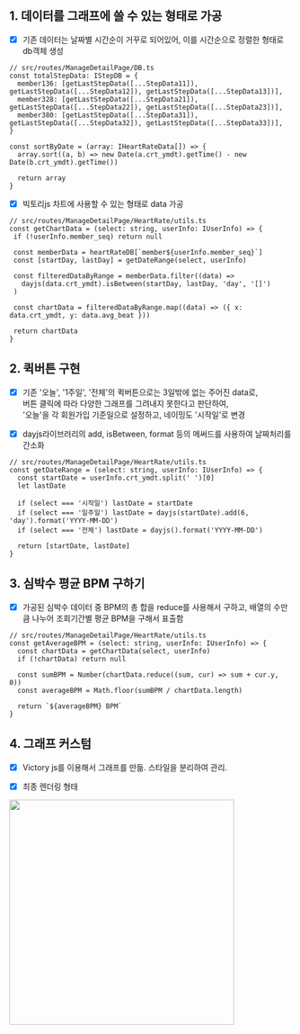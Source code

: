 ## 1. 데이터를 그래프에 쓸 수 있는 형태로 가공
- [x] 기존 데이터는 날짜별 시간순이 거꾸로 되어있어, 이를 시간순으로 정렬한 형태로 db객체 생성

```
// src/routes/ManageDetailPage/DB.ts 
const totalStepData: IStepDB = {
  member136: [getLastStepData([...StepData11]), getLastStepData([...StepData12]), getLastStepData([...StepData13])],
  member328: [getLastStepData([...StepData21]), getLastStepData([...StepData22]), getLastStepData([...StepData23])],
  member380: [getLastStepData([...StepData31]), getLastStepData([...StepData32]), getLastStepData([...StepData33])],
}

const sortByDate = (array: IHeartRateData[]) => {
  array.sort((a, b) => new Date(a.crt_ymdt).getTime() - new Date(b.crt_ymdt).getTime())

  return array
}
```

- [x] 빅토리js 차트에 사용할 수 있는 형태로 data 가공
 
 ```
 // src/routes/ManageDetailPage/HeartRate/utils.ts
 const getChartData = (select: string, userInfo: IUserInfo) => {
  if (!userInfo.member_seq) return null

  const memberData = heartRateDB[`member${userInfo.member_seq}`]
  const [startDay, lastDay] = getDateRange(select, userInfo)

  const filteredDataByRange = memberData.filter((data) =>
    dayjs(data.crt_ymdt).isBetween(startDay, lastDay, 'day', '[]')
  )

  const chartData = filteredDataByRange.map((data) => ({ x: data.crt_ymdt, y: data.avg_beat }))

  return chartData
}
```

## 2. 퀵버튼 구현

- [x] 기존 '오늘', '1주일', '전체'의 퀵버튼으로는 3일밖에 없는 주어진 data로, <br/>
버튼 클릭에 따라 다양한 그래프를 그려내지 못한다고 판단하여, <br/>
'오늘'을 각 회원가입 기준일으로 설정하고, 네이밍도 '시작일'로 변경

- [x] dayjs라이브러리의 add, isBetween, format 등의 메써드를 사용하여 날짜처리를 간소화

```
// src/routes/ManageDetailPage/HeartRate/utils.ts
const getDateRange = (select: string, userInfo: IUserInfo) => {
  const startDate = userInfo.crt_ymdt.split(' ')[0]
  let lastDate

  if (select === '시작일') lastDate = startDate
  if (select === '일주일') lastDate = dayjs(startDate).add(6, 'day').format('YYYY-MM-DD')
  if (select === '전체') lastDate = dayjs().format('YYYY-MM-DD')

  return [startDate, lastDate]
}
```

## 3. 심박수 평균 BPM 구하기

- [x] 가공된 심박수 데이터 중 BPM의 총 합을 reduce를 사용해서 구하고, 배열의 수만큼 
나누어 조회기간별 평균 BPM을 구해서 표출함

```
// src/routes/ManageDetailPage/HeartRate/utils.ts
const getAverageBPM = (select: string, userInfo: IUserInfo) => {
  const chartData = getChartData(select, userInfo)
  if (!chartData) return null

  const sumBPM = Number(chartData.reduce((sum, cur) => sum + cur.y, 0))
  const averageBPM = Math.floor(sumBPM / chartData.length)

  return `${averageBPM} BPM`
}
```

## 4. 그래프 커스텀

- [x] Victory js를 이용해서 그래프를 만듦. 스타일을 분리하여 관리.


- [x] 최종 렌더링 형태

<img src="https://velog.velcdn.com/images/wkqkel/post/054312d0-e76b-4ea9-bbcb-c657113c437e/image.png" width="400" height="400">

